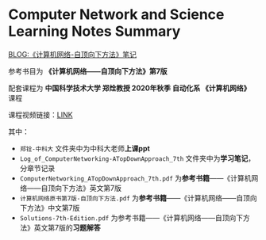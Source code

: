 # **Computer Network and Science Learning Notes Summary**
[BLOG:《计算机网络-自顶向下方法》笔记](https://gy23333.github.io/2020/03/16/%E3%80%8A%E8%AE%A1%E7%AE%97%E6%9C%BA%E7%BD%91%E7%BB%9C-%E8%87%AA%E9%A1%B6%E5%90%91%E4%B8%8B%E6%96%B9%E6%B3%95%E3%80%8B%E7%AC%94%E8%AE%B0/)


参考书目为 **《计算机网络——自顶向下方法》第7版**

配套课程为 **中国科学技术大学 郑烇教授 2020年秋季 自动化系 《计算机网络》** 课程

课程视频链接：[LINK](https://www.bilibili.com/video/BV1JV411t7ow/)

其中：

- `郑铨-中科大` 文件夹中为中科大老师**上课ppt**
- `Log_of_ComputerNetworking-ATopDownApproach_7th` 文件夹中为**学习笔记**，分章节记录
- `ComputerNetworking_ATopDownApproach_7th.pdf` 为**参考书籍**——《计算机网络——自顶向下方法》英文第7版
- `计算机网络原书第7版-自顶向下方法.pdf` 为**参考书籍**——《计算机网络——自顶向下方法》中文第7版
- `Solutions-7th-Edition.pdf` 为参考书籍——《计算机网络——自顶向下方法》英文第7版的**习题解答**